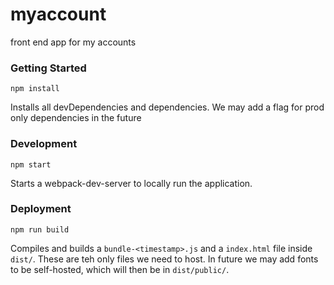 # myaccount
front end app for my accounts

### Getting Started

```npm install```

Installs all devDependencies and dependencies. We may add a flag for prod only dependencies in the future

### Development

```npm start```

Starts a webpack-dev-server to locally run the application.

### Deployment

```npm run build```

Compiles and builds a `bundle-<timestamp>.js` and a `index.html` file inside `dist/`. These are teh only files we need to host. In future we may add fonts to be self-hosted, which will then be in `dist/public/`.
